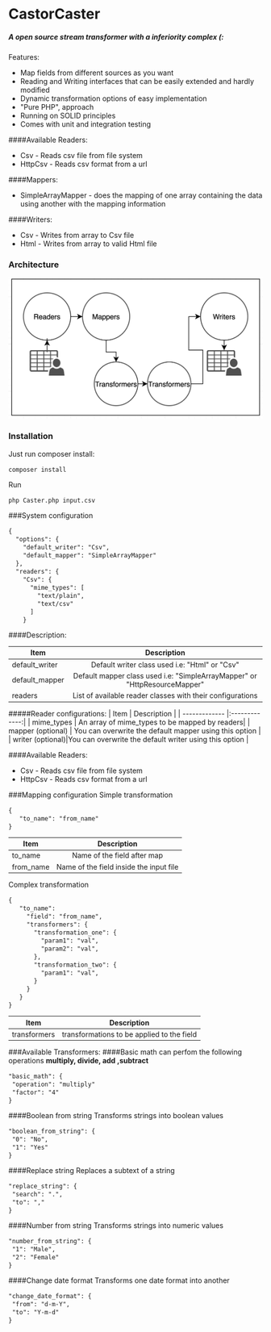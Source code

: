 # CastorCaster
##### A open source stream transformer with a inferiority complex (:

Features: 

- Map fields from different sources as you want
- Reading and Writing interfaces that can be easily extended and hardly modified
- Dynamic transformation options of easy implementation
- "Pure PHP", approach
- Running on SOLID principles 
- Comes with unit and integration testing

####Available Readers:
* Csv - Reads csv file from file system
* HttpCsv - Reads csv format from a url

####Mappers:
* SimpleArrayMapper - does the mapping of one array containing the data 
using another with the mapping information

####Writers:
* Csv - Writes from array to Csv file
* Html - Writes from array to valid Html file

### Architecture
![alt text](architechture.png "Sorry for the lame graphs")


### Installation

Just run composer install:
```
composer install
```
Run
```
php Caster.php input.csv
```
###System configuration
```
{
  "options": {
    "default_writer": "Csv",
    "default_mapper": "SimpleArrayMapper"
  },
  "readers": {
    "Csv": {
      "mime_types": [
        "text/plain",
        "text/csv"
      ]
    }
```
####Description:

| Item        | Description           |
| ------------- |:-------------:|
| default_writer      | Default writer class used i.e: "Html" or "Csv"|
| default_mapper      | Default mapper class used i.e: "SimpleArrayMapper" or "HttpResourceMapper"|      |
| readers | List of available reader classes with their configurations   |

#####Reader configurations:
| Item        | Description           |
| ------------- |:-------------:|
| mime_types      | An array of mime_types to be mapped by readers|
| mapper (optional) | You can overwrite the default mapper using this option | 
| writer (optional)|You can overwrite the default writer using this option |

####Available Readers:
* Csv - Reads csv file from file system
* HttpCsv - Reads csv format from a url

###Mapping configuration
Simple transformation
```
{
   "to_name": "from_name"
}
```
| Item        | Description           |
| ------------- |:-------------:|
| to_name      | Name of the field after map|
| from_name      | Name of the field inside the input file|
Complex transformation
```
{
   "to_name":
     "field": "from_name",
     "transformers": {
       "transformation_one": {
         "param1": "val",
         "param2": "val",
       },
       "transformation_two": {
         "param1": "val",
       }
     }
   }
}
```
| Item        | Description   |
| ------------- |:-------------:|
| transformers      | transformations to be applied to the field|

###Available Transformers:
####Basic math
can perfom the following operations **multiply, divide, add ,subtract**

```
"basic_math": {
 "operation": "multiply"
 "factor": "4"
}
```

####Boolean from string
Transforms strings into boolean values
```
"boolean_from_string": {
 "0": "No",
 "1": "Yes"
}
```

####Replace string
Replaces a subtext of a string
```
"replace_string": {
 "search": ".",
 "to": ","
}
```

####Number from string
Transforms strings into numeric values
```
"number_from_string": {
 "1": "Male",
 "2": "Female"
}
```

####Change date format
Transforms one date format into another
```
"change_date_format": {
 "from": "d-m-Y",
 "to": "Y-m-d"
}
```